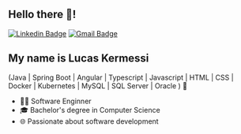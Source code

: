 <h2 align="left">Hello there 👋!</h2>

[![Linkedin Badge](https://img.shields.io/badge/-LinkedIn-424452?style=flat-square&logo=Linkedin&logoColor=white&link=https://www.linkedin.com/in/lucaskermessi/)](https://www.linkedin.com/in/lucaskermessi/)
[![Gmail Badge](https://img.shields.io/badge/-lucaskermessi@gmail.com-424452?style=flat-square&logo=Gmail&logoColor=white&link=mailto:lucaskermessi@gmail.com)](mailto:lucaskermessi@gmail.com)


## My name is Lucas Kermessi
(Java | Spring Boot | Angular | Typescript | Javascript | HTML | CSS | Docker | Kubernetes | MySQL | SQL Server | Oracle ) 🚀
- 👨‍💻 Software Enginner
- 🎓 Bachelor's degree in Computer Science
- 🌐 Passionate about software development 
